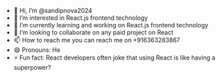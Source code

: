 - 👋 Hi, I’m @sandipnova2024
- 👀 I’m interested in React.js frontend technology
- 🌱 I’m currently learning and working on React.js frontend technology
- 💞️ I’m looking to collaborate on any paid project on React
- 📫 How to reach me you can reach me on +916363283867
- 😄 Pronouns: He
- ⚡ Fun fact: React developers often joke that using React is like having a superpower? 

<!---
sandipnova2024/sandipnova2024 is a ✨ special ✨ repository because its `README.md` (this file) appears on your GitHub profile.
You can click the Preview link to take a look at your changes.
--->

